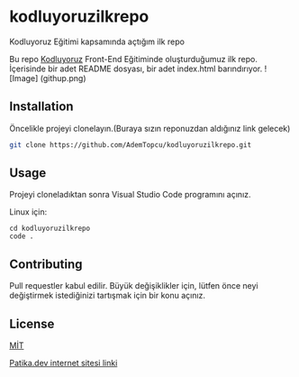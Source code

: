 # kodluyoruzilkrepo

Kodluyoruz Eğitimi kapsamında açtığım ilk repo

 Bu repo [Kodluyoruz](http://kodluyoruz.org/) Front-End Eğitiminde oluşturduğumuz ilk repo. İçerisinde bir adet README dosyası, bir adet index.html barındırıyor.
 ![Image] (githup.png)

## Installation

Öncelikle projeyi clonelayın.(Buraya sızın reponuzdan aldığınız link gelecek)

```bash
git clone https://github.com/AdemTopcu/kodluyoruzilkrepo.git
```

## Usage

Projeyi cloneladıktan sonra Visual Studio Code programını açınız.

Linux için:

```linux
cd kodluyoruzilkrepo
code .
```

## Contributing

Pull requestler kabul edilir. Büyük değişiklikler için, lütfen önce neyi değiştirmek 
istediğinizi tartışmak için bir konu açınız.

## License

[MİT](index.html)

[Patika.dev internet sitesi linki](https://www.patika.dev/tr)
